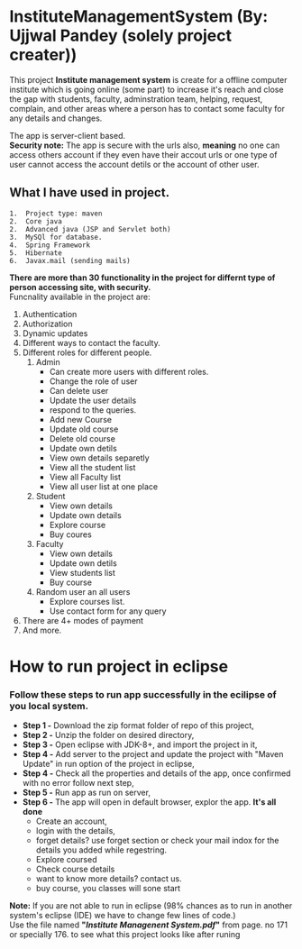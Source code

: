 # InstituteManagementSystem (By: Ujjwal Pandey (solely project creater))
This project **Institute management system** is create for a offline computer institute which is going online (some part) to increase it's reach and close the gap with students, faculty, adminstration team, helping, request, complain, and other areas where a person has to contact some faculty for any details and changes.

The app is server-client based.
\
**Security note:**
The app is secure with the urls also, **meaning** no one can access others account if they even have their accout urls or one type of user cannot access the account detils or the account of other user.

## What I have used in project.
    1.  Project type: maven
    2.  Core java
    2.  Advanced java (JSP and Servlet both)
    3.  MySQl for database.
    4.  Spring Framework
    5.  Hibernate
    6.  Javax.mail (sending mails)


**There are more than 30 functionality in the project for differnt type of person accessing site, with security.**\
Funcnality available in the project are:
1. Authentication 
2. Authorization
3. Dynamic updates
4. Different ways to contact the faculty.
5. Different roles for different people.
    1.  Admin
        - Can create more users with different roles.
        - Change the role of user
        - Can delete user
        - Update the user details
        - respond to the queries.
        - Add new Course
        - Update old course
        - Delete old course
        - Update own detils
        - View own details separetly
        - View all the student list
        - View all Faculty list
        - View all user list at one place
    2.  Student
        - View own details
        - Update own details
        - Explore course
        - Buy coures
    3.  Faculty
        - View own details 
        - Update own detils
        - View students list
        - Buy course
    4. Random user an all users
        - Explore courses list.
        - Use contact form for any query
6.  There are 4+ modes of payment
6.  And more.


# How to run project in eclipse
### Follow these steps to run app successfully in the ecilipse of you local system.

- **Step 1 -** Download the zip format folder of repo of this project,
- **Step 2 -** Unzip the folder on desired directory,
- **Step 3 -** Open eclipse with JDK-8+, and import the project in it,
- **Step 4 -** Add server to the project and update the project with "Maven Update" in run option of the project in eclipse, 
- **Step 4 -** Check all the properties and details of the app, once confirmed with no error follow next step,
- **Step 5 -** Run app as run on server,
- **Step 6 -** The app will open in default browser, explor the app. **It's all done**
    - Create an account,
    - login with the details,
    - forget details? use forget section or check your mail indox for the details you added while regestring.
    - Explore coursed
    - Check course details
    - want to know more details? contact us.
    - buy course, you classes will sone start


**Note:**   If you are not able to run in eclipse (98% chances as to run in another system's eclipse (IDE) we have to change few lines of code.)
\
Use the file named **"*Institute Managenent System.pdf*"** from page. no 171 or specially 176. to see what this project looks like after runing